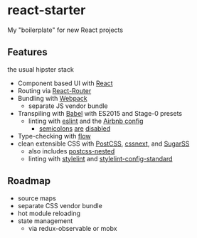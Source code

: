 # react-starter
My "boilerplate" for new React projects

## Features
the usual hipster stack

* Component based UI with [React][react]
* Routing via [React-Router][rr]
* Bundling with [Webpack][webpack]
  * separate JS vendor bundle
* Transpiling with [Babel][babel] with ES2015 and Stage-0 presets
  * linting with [eslint][eslint] and the [Airbnb config][airbnb]
    * [semicolons][semi1] [are][semi2] [disabled][semi3]
* Type-checking with [flow][flow]
* clean extensible CSS with [PostCSS][postcss], [cssnext][cssnext], and [SugarSS][sugarss]
  * also includes [postcss-nested][nested]
  * linting with [stylelint][stylint] and [stylelint-config-standard][stylconf]

[react]: https://reactjs.org
[rr]: https://reacttraining.com/react-router/web/
[webpack]: https://webpack.js.org
[babel]: https://babeljs.io
[eslint]: http://eslint.org/
[airbnb]: https://github.com/airbnb/javascript
[semi1]: http://blog.izs.me/post/2353458699/an-open-letter-to-javascript-leaders-regarding
[semi2]: http://inimino.org/~inimino/blog/javascript_semicolons
[semi3]: https://www.youtube.com/watch?v=gsfbh17Ax9I
[flow]: https://flow.org/
[postcss]: http://postcss.org
[cssnext]: https://cssnext.io
[sugarss]: https://github.com/postcss/sugarss
[nested]: https://github.com/postcss/postcss-nested
[stylint]: https://stylelint.io
[stylconf]: https://github.com/stylelint/stylelint-config-standard

## Roadmap
* source maps
* separate CSS vendor bundle
* hot module reloading
* state management
  * via redux-observable or mobx
